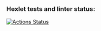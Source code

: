 ### Hexlet tests and linter status:
[![Actions Status](https://github.com/Tatyana100500/backend-project-lvl3/workflows/hexlet-check/badge.svg)](https://github.com/Tatyana100500/backend-project-lvl3/actions)